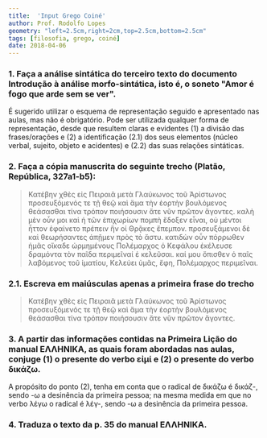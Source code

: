```yaml
---
title:  'Input Grego Coiné'
author: Prof. Rodolfo Lopes
geometry: "left=2.5cm,right=2cm,top=2.5cm,bottom=2.5cm"
tags: [filosofia, grego, coiné]
date: 2018-04-06
---
```



### 1. Faça a análise sintática do terceiro texto do documento Introdução à análise morfo-sintática, isto é, o soneto "Amor é fogo que arde sem se ver".

É sugerido utilizar o esquema de representação seguido e apresentado nas aulas, mas não é obrigatório. Pode ser utilizada qualquer forma de representação, desde que resultem claras e evidentes (1) a divisão das frases/orações e (2) a identificação (2.1) dos seus elementos (núcleo verbal, sujeito, objeto e acidentes) e (2.2) das suas relações sintáticas.

### 2. Faça a cópia manuscrita do seguinte trecho (Platão, República, 327a1-b5):

> Κατέβην χθὲς εἰς Πειραιᾶ μετὰ Γλαύκωνος τοῦ Ἀρίστωνος προσευξόμενός τε τῇ θεῷ καὶ ἅμα τὴν ἑορτὴν βουλόμενος θεάσασθαι τίνα τρόπον ποιήσουσιν ἅτε νῦν πρῶτον ἄγοντες. καλὴ μὲν οὖν μοι καὶ ἡ τῶν ἐπιχωρίων πομπὴ ἔδοξεν εἶναι, οὐ μέντοι ἧττον ἐφαίνετο πρέπειν ἣν οἱ Θρᾷκες ἔπεμπον. προσευξάμενοι δὲ καὶ θεωρήσαντες ἀπῇμεν πρὸς τὸ ἄστυ. κατιδὼν οὖν πόρρωθεν ἡμᾶς οἴκαδε ὡρμημένους Πολέμαρχος ὁ Κεφάλου ἐκέλευσε δραμόντα τὸν παῖδα περιμεῖναί ἑ κελεῦσαι. καί μου ὄπισθεν ὁ παῖς λαβόμενος τοῦ ἱματίου, Κελεύει ὑμᾶς, ἔφη, Πολέμαρχος περιμεῖναι.

### 2.1. Escreva em maiúsculas apenas a primeira frase do trecho
>Κατέβην χθὲς εἰς Πειραιᾶ μετὰ Γλαύκωνος τοῦ Ἀρίστωνος προσευξόμενός τε τῇ θεῷ καὶ ἅμα τὴν ἑορτὴν βουλόμενος θεάσασθαι τίνα τρόπον ποιήσουσιν ἅτε νῦν πρῶτον ἄγοντες.

### 3. A partir das informações contidas na Primeira Lição do manual ΕΛΛΗΝΙΚΑ, as quais foram abordadas nas aulas, conjuge (1) o presente do verbo εἰμί e (2) o presente do verbo δικάζω.

A propósito do ponto (2), tenha em conta que o radical de δικάζω é δικάζ-, sendo -ω a desinência da primeira pessoa; na mesma medida em que no verbo λέγω o radical é λέγ-, sendo -ω a desinência da primeira pessoa.

### 4. Traduza o texto da p. 35 do manual ΕΛΛΗΝΙΚΑ.

